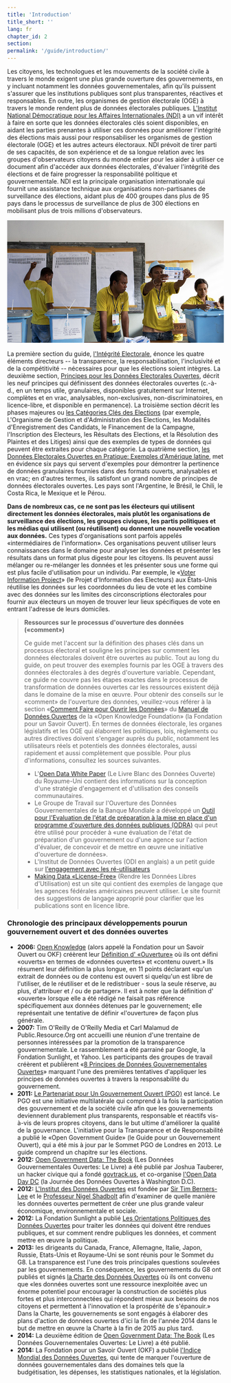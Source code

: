 ```yaml
---
title: 'Introduction'
title_short: ''
lang: fr
chapter_id: 2
section:
permalink: '/guide/introduction/'
---
```


Les citoyens, les technologues et les mouvements de la société civile à travers le monde exigent une plus grande ouverture des gouvernements, en y incluant notamment les données gouvernementales, afin qu'ils puissent s'assurer que les institutions publiques sont plus transparentes, réactives et responsables. En outre, les organismes de gestion électorale (OGE) à travers le monde rendent plus de données électorales publiques. [L'Institut National Démocratique pour les Affaires Internationales (NDI)](https://www.ndi.org/informez_vous_sur_le_ndi) a un vif intérêt à faire en sorte que les données électorales clés soient disponibles, en aidant les parties prenantes à utiliser ces données pour améliorer l'intégrité des élections mais aussi pour responsabiliser les organismes de gestion électorale (OGE) et les autres acteurs électoraux. NDI prévoit de tirer parti de ses capacités, de son expérience et de sa longue relation avec les groupes d'observateurs citoyens du monde entier pour les aider à utiliser ce document afin d'accéder aux données électorales, d'évaluer l'intégrité des élections et de faire progresser la responsabilité politique et gouvernementale. NDI est la principale organisation internationale qui fournit une assistance technique aux organisations non-partisanes de surveillance des élections, aidant plus de 400 groupes dans plus de 95 pays dans le processus de surveillance de plus de 300 élections en mobilisant plus de trois millions d'observateurs.

![Photo d'ONU, Martine Perret](/assets/images/guide/UN-Photo-Martine-Perret-510208.jpg)

La première section du guide, [l'Intégrité Electorale](/fr/guide/electoral-integrity/), énonce les quatre éléments directeurs -- la transparence, la responsabilisation, l'inclusivité et de la compétitivité -- nécessaires pour que les élections soient intègres. La deuxième section, [Principes pour les Données Electorales Ouvertes](/fr/report/principles/), décrit les neuf principes qui définissent des données électorales ouvertes (c.-à-d., en un temps utile, granulaires, disponibles gratuitement sur Internet, complètes et en vrac, analysables, non-exclusives, non-discriminatoires, en licence-libre, et disponible en permanence). La troisième section décrit les phases majeures ou [les Catégories Clés des Elections](/fr/guide/key-categories/) (par exemple, L'Organisme de Gestion et d'Administration des Elections, les Modalités d'Enregistrement des Candidats, le Financement de la Campagne, l'Inscription des Electeurs, les Résultats des Elections, et la Résolution des Plaintes et des Litiges) ainsi que des exemples de types de données qui peuvent être extraites pour chaque catégorie. La quatrième section, [les Données Electorales Ouvertes en Pratique: Exemples d'Amérique latine](/fr/guide/country-examples/), met en évidence six pays qui servent d'exemples pour démontrer la pertinence de données granulaires fournies dans des formats ouverts, analysables et en vrac; en d'autres termes, ils satisfont un grand nombre de principes de données électorales ouvertes. Les pays sont l'Argentine, le Brésil, le Chili, le Costa Rica, le Mexique et le Pérou.

**Dans de nombreux cas, ce ne sont pas les électeurs qui utilisent directement les données électorales, mais plutôt les organisations de surveillance des élections, les groupes civiques, les partis politiques et les médias qui utilisent (ou réutilisent) ou donnent une nouvelle vocation aux données.** Ces types d'organisations sont parfois appelés «intermédiaires de l'information». Ces organisations peuvent utiliser leurs connaissances dans le domaine pour analyser les données et présenter les résultats dans un format plus digeste pour les citoyens. Ils peuvent aussi mélanger ou re-mélanger les données et les présenter sous une forme qui est plus facile d'utilisation pour un individu. Par exemple, le «[Voter Information Project](https://www.votinginfoproject.org/)» (le Projet d'Information des Electeurs) aux États-Unis réutilise les données sur les coordonnées du lieu de vote et les combine avec des données sur les limites des circonscriptions électorales pour fournir aux électeurs un moyen de trouver leur lieux spécifiques de vote en entrant l'adresse de leurs domiciles.

> **Ressources sur le processus d'ouverture des données («comment»)**
>
> Ce guide met l'accent sur la définition des phases clés dans un processus électoral et souligne les principes sur comment les données électorales doivent être ouvertes au public. Tout au long du guide, on peut trouver des exemples fournis par les OGE à travers des données électorales à des degrés d'ouverture variable. Cependant, ce guide ne couvre pas les étapes exactes dans le processus de transformation de données ouvertes car les ressources existent déjà dans le domaine de la mise en œuvre. Pour obtenir des conseils sur le «comment» de l'ouverture des données, veuillez-vous référer à la section «[Comment Faire pour Ouvrir les Données](http://opendatahandbook.org/en/how-to-open-up-data/index.html)» du [Manuel de Données Ouvertes](http://opendatahandbook.org/) de la «Open Knowledge Foundation» (la Fondation pour un Savoir Ouvert). En termes de données électorale, les organes législatifs et les OGE qui élaborent les politiques, lois, règlements ou autres directives doivent s'engager auprès du public, notamment les utilisateurs réels et potentiels des données électorales, aussi rapidement et aussi complètement que possible. Pour plus d'informations, consultez les sources suivantes.
>
> - L'[Open Data White Paper](https://www.gov.uk/government/uploads/system/uploads/attachment_data/file/78946/CM8353_acc.pdf) (Le Livre Blanc des Données Ouverte) du Royaume-Uni contient des informations sur la conception d'une stratégie d'engagement et d'utilisation des conseils communautaires.
> - Le Groupe de Travail sur l'Ouverture des Données Gouvernementales de la Banque Mondiale a développé un [Outil pour l'Evaluation de l'état de préparation à la mise en place d'un programme d'ouverture des données publiques (ODRA)](http://toolkit.dev.zognet.net/en/odra.html) qui peut être utilisé pour procéder à «une évaluation de l'état de préparation d'un gouvernement ou d'une agence sur l'action d'évaluer, de concevoir et de mettre en œuvre une initiative d'ouverture de données».
> - L'Institut de Données Ouvertes (ODI en anglais) a un petit guide sur [l'engagement avec les ré-utilisateurs](http://theodi.org/guides/engaging-reusers)
> - [Making Data «License-Free»](https://theunitedstates.io/licensing/) (Rendre les Données Libres d'Utilisation) est un site qui contient des exemples de langage que les agences fédérales américaines peuvent utiliser. Le site fournit des suggestions de langage approprié pour clarifier que les publications sont en licence libre.

### Chronologie des principaux développements pourun gouvernement ouvert et des données ouvertes

- **2006:** [Open Knowledge](https://okfn.org/) (alors appelé la Fondation pour un Savoir Ouvert ou OKF) créèrent leur [Définition d' «Ouverture»](http://opendefinition.org/) où ils ont défini «ouverts» en termes de «données ouvertes» et «contenu ouvert.» Ils résument leur définition la plus longue, en 11 points déclarant «qu'un extrait de données ou de contenu est ouvert si quelqu'un est libre de l'utiliser, de le réutiliser et de le redistribuer - sous la seule réserve, au plus, d'attribuer et / ou de partager». Il est à noter que la définition d' «ouverte» lorsque elle a été rédigé ne faisait pas référence spécifiquement aux données détenues par le gouvernement; elle représentait une tentative de définir «l'ouverture» de façon plus générale.
- **2007:** Tim O'Reilly de O'Reilly Media et Carl Malamud de Public.Resource.Org ont accueilli une réunion d'une trentaine de personnes intéressées par la promotion de la transparence gouvernementale. Le rassemblement a été parrainé par Google, la Fondation Sunlight, et Yahoo. Les participants des groupes de travail créèrent et publièrent «[8 Principes de Données Gouvernementales Ouvertes](https://public.resource.org/8_principles.html)» marquant l'une des premières tentatives d'appliquer les principes de données ouvertes à travers la responsabilité du gouvernement.
- **2011:** [Le Partenariat pour Un Gouvernement Ouvert (PGO)](http://www.opengovpartnership.org/) est lancé. Le PGO est une initiative multilatérale qui comprend à la fois la participation des gouvernement et de la société civile afin que les gouvernements deviennent durablement plus transparents, responsable et réactifs vis-à-vis de leurs propres citoyens, dans le but ultime d'améliorer la qualité de la gouvernance. L'initiative pour la Transparence et de Responsabilité a publié le «Open Government Guide» (le Guide pour un Gouvernement Ouvert), qui a été mis à jour par le Sommet PGO de Londres en 2013. Le guide comprend un chapitre sur les élections.
- **2012:** [Open Government Data: The Book](https://opengovdata.io/) (Les Données Gouvernementales Ouvertes: Le Livre) a été publié par Joshua Tauberer, un hacker civique qui a fondé [govtrack.us](https://www.govtrack.us/), et co-organise [l'Open Data Day DC](http://dc.opendataday.org/) (la Journée des Données Ouvertes à Washington D.C).
- **2012:** [L'Institut des Données Ouvertes](http://opendatainstitute.org/) est fondée par [Sir Tim Berners-Lee](http://www.w3.org/People/Berners-Lee/) et le [Professeur Nigel Shadbolt](http://users.ecs.soton.ac.uk/nrs/) afin d'examiner de quelle manière les données ouvertes permettent de créer une plus grande valeur économique, environnementale et sociale.
- **2012:** La Fondation Sunlight a publié [Les Orientations Politiques des Données Ouvertes](http://sunlightfoundation.com/opendataguidelines/) pour traiter les données qui doivent être rendues publiques, et sur comment rendre publiques les données, et comment mettre en œuvre la politique.
- **2013:** les dirigeants du Canada, France, Allemagne, Italie, Japon, Russie, Etats-Unis et Royaume-Uni se sont réunis pour le Sommet du G8. La transparence est l'une des trois principales questions soulevées par les gouvernements. En conséquence, les gouvernements du G8 ont publiés et signés [la Charte des Données Ouvertes](https://www.gov.uk/government/publications/open-data-charter) où ils ont convenu que «les données ouvertes sont une ressource inexploitée avec un énorme potentiel pour encourager la construction de sociétés plus fortes et plus interconnectées qui répondent mieux aux besoins de nos citoyens et permettent à l'innovation et la prospérité de s'épanouir.» Dans la Charte, les gouvernements se sont engagés à élaborer des plans d'action de données ouvertes d'ici la fin de l'année 2014 dans le but de mettre en œuvre la Charte à la fin de 2015 au plus tard.
- **2014:** La deuxième édition de [Open Government Data: The Book](https://opengovdata.io/) (Les Données Gouvernementales Ouvertes: Le Livre) a été publié.
- **2014:** La Fondation pour un Savoir Ouvert (OKF) a publié [l'Indice Mondial des Données Ouvertes](http://index.okfn.org/), qui tente de marquer l'ouverture de données gouvernementales dans des domaines tels que la budgétisation, les dépenses, les statistiques nationales, et la législation.
